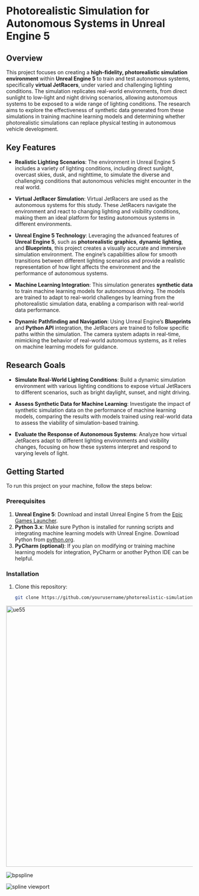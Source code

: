 # Photorealistic Simulation for Autonomous Systems in Unreal Engine 5

## Overview

This project focuses on creating a **high-fidelity, photorealistic simulation environment** within **Unreal Engine 5** to train and test autonomous systems, specifically **virtual JetRacers**, under varied and challenging lighting conditions. The simulation replicates real-world environments, from direct sunlight to low-light and night driving scenarios, allowing autonomous systems to be exposed to a wide range of lighting conditions. The research aims to explore the effectiveness of synthetic data generated from these simulations in training machine learning models and determining whether photorealistic simulations can replace physical testing in autonomous vehicle development.

## Key Features

- **Realistic Lighting Scenarios**: 
  The environment in Unreal Engine 5 includes a variety of lighting conditions, including direct sunlight, overcast skies, dusk, and nighttime, to simulate the diverse and challenging conditions that autonomous vehicles might encounter in the real world.

- **Virtual JetRacer Simulation**: 
  Virtual JetRacers are used as the autonomous systems for this study. These JetRacers navigate the environment and react to changing lighting and visibility conditions, making them an ideal platform for testing autonomous systems in different environments.

- **Unreal Engine 5 Technology**: 
  Leveraging the advanced features of **Unreal Engine 5**, such as **photorealistic graphics**, **dynamic lighting**, and **Blueprints**, this project creates a visually accurate and immersive simulation environment. The engine’s capabilities allow for smooth transitions between different lighting scenarios and provide a realistic representation of how light affects the environment and the performance of autonomous systems.

- **Machine Learning Integration**: 
  This simulation generates **synthetic data** to train machine learning models for autonomous driving. The models are trained to adapt to real-world challenges by learning from the photorealistic simulation data, enabling a comparison with real-world data performance.

- **Dynamic Pathfinding and Navigation**: 
  Using Unreal Engine’s **Blueprints** and **Python API** integration, the JetRacers are trained to follow specific paths within the simulation. The camera system adapts in real-time, mimicking the behavior of real-world autonomous systems, as it relies on machine learning models for guidance.

## Research Goals

- **Simulate Real-World Lighting Conditions**: 
  Build a dynamic simulation environment with various lighting conditions to expose virtual JetRacers to different scenarios, such as bright daylight, sunset, and night driving.
  
- **Assess Synthetic Data for Machine Learning**: 
  Investigate the impact of synthetic simulation data on the performance of machine learning models, comparing the results with models trained using real-world data to assess the viability of simulation-based training.
  
- **Evaluate the Response of Autonomous Systems**: 
  Analyze how virtual JetRacers adapt to different lighting environments and visibility changes, focusing on how these systems interpret and respond to varying levels of light.

## Getting Started

To run this project on your machine, follow the steps below:

### Prerequisites

1. **Unreal Engine 5**: Download and install Unreal Engine 5 from the [Epic Games Launcher](https://www.unrealengine.com/download).
2. **Python 3.x**: Make sure Python is installed for running scripts and integrating machine learning models with Unreal Engine. Download Python from [python.org](https://www.python.org/downloads/).
3. **PyCharm (optional)**: If you plan on modifying or training machine learning models for integration, PyCharm or another Python IDE can be helpful.

### Installation

1. Clone this repository:

   ```bash
   git clone https://github.com/yourusername/photorealistic-simulation.git


<img width="704" alt="ue55" src="https://github.com/user-attachments/assets/a82473cb-271a-4f07-a083-cf1a844aaba9">

![bpspline](https://github.com/user-attachments/assets/731ca166-f150-47f3-b306-46a9855a2f48)

![spline viewport](https://github.com/user-attachments/assets/00af8279-9471-404e-9b7b-9ed274336045)
